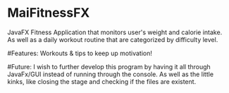 # MaiFitnessFX
JavaFX Fitness Application that monitors user's weight and calorie intake. As well as a daily workout routine that are categorized by difficulty level.

#Features:
Workouts & tips to keep up motivation! 

#Future:
I wish to further develop this program by having it all through JavaFx/GUI instead of running through the console. As well as the little kinks, like closing the stage and checking if the files are existent.

